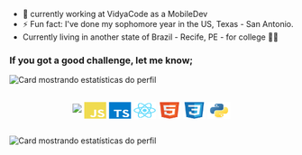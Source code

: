 
- 🔭 currently working at VidyaCode as a MobileDev
- ⚡ Fun fact: I've done my sophomore year in the US, Texas - San Antonio.
-  Currently living in another state of Brazil - Recife, PE - for college 👨‍💻
### If you got a good challenge, let me know;
![Card mostrando estatísticas do perfil](https://github-profile-summary-cards.vercel.app/api/cards/profile-details?username=RodBC&theme=dracula)

<div align="center">
  <a href="https://github.com/RodBC">
 <br>
  <a href="https://www.linkedin.com/in/rodrigo-castro-536b85209/" target="_blank"><img src="https://img.shields.io/badge/-LinkedIn-%230077B5?style=for-the-badge&logo=linkedin&logoColor=white" target="_blank"></a> 

  <img align="center" alt="Rod-Js" height="30" width="40" src="https://raw.githubusercontent.com/devicons/devicon/master/icons/javascript/javascript-plain.svg">
  <img align="center" alt="Rod-Ts" height="30" width="40" src="https://raw.githubusercontent.com/devicons/devicon/master/icons/typescript/typescript-plain.svg">
  <img align="center" alt="Rod-React" height="30" width="40" src="https://raw.githubusercontent.com/devicons/devicon/master/icons/react/react-original.svg">
  <img align="center" alt="Rod-HTML" height="30" width="40" src="https://raw.githubusercontent.com/devicons/devicon/master/icons/html5/html5-original.svg">
  <img align="center" alt="Rod-CSS" height="30" width="40" src="https://raw.githubusercontent.com/devicons/devicon/master/icons/css3/css3-original.svg">
  <img align="center" alt="Rod-Python" height="30" width="40" src="https://raw.githubusercontent.com/devicons/devicon/master/icons/python/python-original.svg">
</div>
  
  ##

![Card mostrando estatísticas do perfil](https://github-profile-summary-cards.vercel.app/api/cards/profile-details?username=RodBC&theme=dracula)

